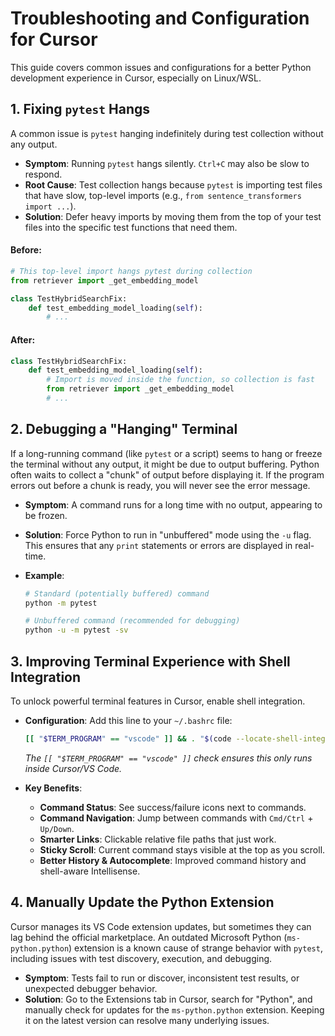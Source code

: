 # Troubleshooting and Configuration for Cursor

This guide covers common issues and configurations for a better Python development experience in Cursor, especially on Linux/WSL.

## 1. Fixing `pytest` Hangs

A common issue is `pytest` hanging indefinitely during test collection without any output.

-   **Symptom**: Running `pytest` hangs silently. `Ctrl+C` may also be slow to respond.
-   **Root Cause**: Test collection hangs because `pytest` is importing test files that have slow, top-level imports (e.g., `from sentence_transformers import ...`).
-   **Solution**: Defer heavy imports by moving them from the top of your test files into the specific test functions that need them.

#### Before:
```python
# This top-level import hangs pytest during collection
from retriever import _get_embedding_model

class TestHybridSearchFix:
    def test_embedding_model_loading(self):
        # ...
```

#### After:
```python
class TestHybridSearchFix:
    def test_embedding_model_loading(self):
        # Import is moved inside the function, so collection is fast
        from retriever import _get_embedding_model
        # ...
```

## 2. Debugging a "Hanging" Terminal

If a long-running command (like `pytest` or a script) seems to hang or freeze the terminal without any output, it might be due to output buffering. Python often waits to collect a "chunk" of output before displaying it. If the program errors out before a chunk is ready, you will never see the error message.

-   **Symptom**: A command runs for a long time with no output, appearing to be frozen.
-   **Solution**: Force Python to run in "unbuffered" mode using the `-u` flag. This ensures that any `print` statements or errors are displayed in real-time.

-   **Example**:
    ```bash
    # Standard (potentially buffered) command
    python -m pytest

    # Unbuffered command (recommended for debugging)
    python -u -m pytest -sv
    ```

## 3. Improving Terminal Experience with Shell Integration

To unlock powerful terminal features in Cursor, enable shell integration.

-   **Configuration**: Add this line to your `~/.bashrc` file:
    ```bash
    [[ "$TERM_PROGRAM" == "vscode" ]] && . "$(code --locate-shell-integration-path bash)"
    ```
    *The `[[ "$TERM_PROGRAM" == "vscode" ]]` check ensures this only runs inside Cursor/VS Code.*

-   **Key Benefits**:
    *   **Command Status**: See success/failure icons next to commands.
    *   **Command Navigation**: Jump between commands with `Cmd/Ctrl` + `Up/Down`.
    *   **Smarter Links**: Clickable relative file paths that just work.
    *   **Sticky Scroll**: Current command stays visible at the top as you scroll.
    *   **Better History & Autocomplete**: Improved command history and shell-aware Intellisense.

## 4. Manually Update the Python Extension

Cursor manages its VS Code extension updates, but sometimes they can lag behind the official marketplace. An outdated Microsoft Python (`ms-python.python`) extension is a known cause of strange behavior with `pytest`, including issues with test discovery, execution, and debugging.

-   **Symptom**: Tests fail to run or discover, inconsistent test results, or unexpected debugger behavior.
-   **Solution**: Go to the Extensions tab in Cursor, search for "Python", and manually check for updates for the `ms-python.python` extension. Keeping it on the latest version can resolve many underlying issues.
